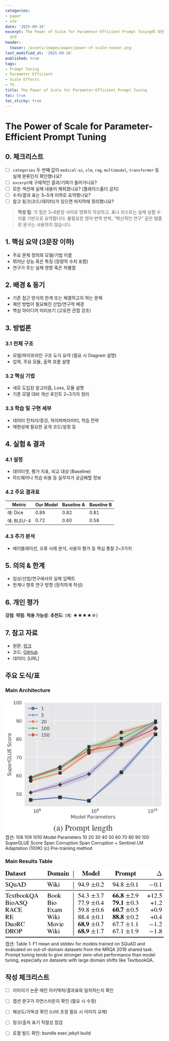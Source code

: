 ```yaml
---
categories:
- paper
- vlm
date: '2025-09-16'
excerpt: The Power of Scale for Parameter-Efficient Prompt Tuning에 대한 체계적 분석과 핵심 기여
  요약
header:
  teaser: /assets/images/paper/power-of-scale-teaser.png
last_modified_at: '2025-09-16'
published: true
tags:
- Prompt Tuning
- Parameter Efficient
- Scale Effects
- T5
title: The Power of Scale for Parameter-Efficient Prompt Tuning
toc: true
toc_sticky: true
---
```


# The Power of Scale for Parameter-Efficient Prompt Tuning

## 0. 체크리스트
- [ ] `categories` 두 번째 값이 `medical-ai`, `vlm`, `rag`, `multimodal`, `transformer` 등 실제 분류인지 확인했나요?
- [ ] `excerpt`에 구체적인 결과/기여가 들어가나요?
- [ ] 모든 섹션에 실제 내용이 채워졌나요? (플레이스홀더 금지)
- [ ] 수치/결과 표는 3~5개 이하로 요약했나요?
- [ ] 참고 링크(코드/데이터)가 있으면 마지막에 정리했나요?

> **작성 팁**: 각 절은 3~6문장 사이로 명확히 작성하고, 표나 리스트는 실제 실험 수치를 기반으로 요약합니다. 불필요한 영어 번역 반복, “혁신적인 연구” 같은 템플릿 문구는 사용하지 않습니다.

## 1. 핵심 요약 (3문장 이하)
- 주요 문제 정의와 모델/기법 이름
- 뛰어난 성능 혹은 특징 (정량적 수치 포함)
- 연구가 주는 실제 영향 혹은 차별점

## 2. 배경 & 동기
- 기존 접근 방식의 한계 또는 해결하고자 하는 문제
- 제안 방법이 필요해진 산업/연구적 배경
- 핵심 아이디어 미리보기 (고유한 관점 강조)

## 3. 방법론
### 3.1 전체 구조
- 모델/파이프라인 구조 도식 요약 (필요 시 Diagram 설명)
- 입력, 주요 모듈, 출력 흐름 설명

### 3.2 핵심 기법
- 새로 도입된 알고리즘, Loss, 모듈 설명
- 기존 모델 대비 개선 포인트 2~3가지 정리

### 3.3 학습 및 구현 세부
- 데이터 전처리/증강, 하이퍼파라미터, 학습 전략
- 재현성에 필요한 공개 코드/설정 등

## 4. 실험 & 결과
### 4.1 설정
- 데이터셋, 평가 지표, 비교 대상 (Baseline)
- 하드웨어나 학습 비용 등 실무자가 궁금해할 정보

### 4.2 주요 결과표
| Metric | Our Model | Baseline A | Baseline B |
| ------ | --------- | ---------- | ---------- |
| 예: Dice | 0.89 | 0.82 | 0.81 |
| 예: BLEU-4 | 0.72 | 0.60 | 0.58 |

### 4.3 추가 분석
- 에이블레이션, 오류 사례 분석, 사용자 평가 등 핵심 통찰 2~3가지

## 5. 의의 & 한계
- 임상/산업/연구에서의 실제 임팩트
- 한계나 향후 연구 방향 (정직하게 작성)

## 6. 개인 평가
**강점**: 
**약점**: 
**적용 가능성**: 
**추천도**: (예: ★★★★☆)

## 7. 참고 자료
- 원문: [링크](https://arxiv.org/abs/XXXX)
- 코드: [GitHub](https://github.com/...)
- 데이터: [URL]


## 주요 도식/표

### Main Architecture
![Architecture](/assets/images/paper/Power-of-Scale-Prompt-Tuning/fig_06.png)
캡션: 108 109 1010 Model Parameters 10 20 30 40 50 60 70 80 90 100 SuperGLUE Score Span Corruption Span Corruption + Sentinel LM Adaptation (100K) (c) Pre-training method

### Main Results Table
![Results](/assets/images/paper/Power-of-Scale-Prompt-Tuning/table_01.png)
캡션: Table 1: F1 mean and stddev for models trained on SQuAD and evaluated on out-of-domain datasets from the MRQA 2019 shared task. Prompt tuning tends to give stronger zero-shot performance than model tuning, especially on datasets with large domain shifts like TextbookQA.

## 작성 체크리스트

- [ ] 이미지가 논문 메인 아키텍처/결과표와 일치하는지 확인
- [ ] 캡션 문구가 자연스러운지 확인 (필요 시 수정)
- [ ] 해상도/가독성 확인 (너비 조정 필요 시 이미지 교체)
- [ ] 링크/출처 표기 적절성 점검
- [ ] 로컬 빌드 확인: bundle exec jekyll build

